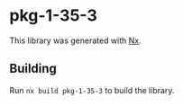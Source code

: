 # pkg-1-35-3

This library was generated with [Nx](https://nx.dev).

## Building

Run `nx build pkg-1-35-3` to build the library.
